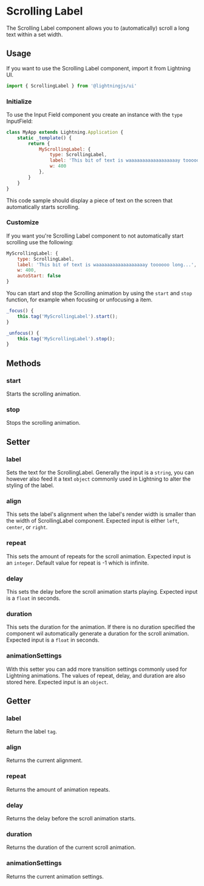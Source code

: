 # Scrolling Label

The Scrolling Label component allows you to (automatically) scroll a long text within a set width.

## Usage

If you want to use the Scrolling Label component, import it from Lightning UI.

```js
import { ScrollingLabel } from '@lightningjs/ui'
```

### Initialize

To use the Input Field component you create an instance with the `type` InputField:

```js
class MyApp extends Lightning.Application {
    static _template() {
        return {
            MyScrollingLabel: {
                type: ScrollingLabel, 
                label: 'This bit of text is waaaaaaaaaaaaaaaaaay toooooo long...',
                w: 400
            },
        }
    }
}
```

This code sample should display a piece of text on the screen that automatically starts scrolling.

### Customize

If you want you're Scrolling Label component to not automatically start scrolling use the following:

```js
MyScrollingLabel: {
    type: ScrollingLabel, 
    label: 'This bit of text is waaaaaaaaaaaaaaaaaay toooooo long...',
    w: 400,
    autoStart: false
}
```

You can start and stop the Scrolling animation by using the `start` and `stop` function, for example when focusing or unfocusing a item.

```js
_focus() {
    this.tag('MyScrollingLabel').start();
}

_unfocus() {
    this.tag('MyScrollingLabel').stop();
}
```

## Methods

### start
Starts the scrolling animation.

### stop
Stops the scrolling animation.

## Setter

### label
Sets the text for the ScrollingLabel. Generally the input is a `string`, you can however also feed it a text `object` commonly used in Lightning to alter the styling of the label.

### align
This sets the label's alignment when the label's render width is smaller than the width of ScrollingLabel component. Expected input is either `left`, `center`, or `right`.

### repeat
This sets the amount of repeats for the scroll animation. Expected input is an `integer`. Default value for repeat is -1 which is infinite.

### delay
This sets the delay before the scroll animation starts playing. Expected input is a `float` in seconds.

### duration
This sets the duration for the animation. If there is no duration specified the component wil automatically generate a duration for the scroll animation. Expected input is a `float` in seconds.

### animationSettings
With this setter you can add more transition settings commonly used for Lightning animations. The values of repeat, delay, and duration are also stored here. Expected input is an `object`.

## Getter

### label
Return the label `tag`.

### align
Returns the current alignment.

### repeat
Returns the amount of animation repeats.

### delay
Returns the delay before the scroll animation starts.

### duration
Returns the duration of the current scroll animation.

### animationSettings
Returns the current animation settings.

